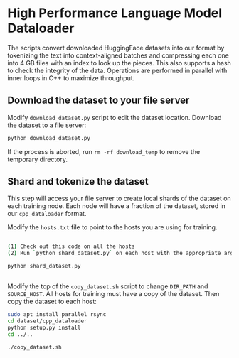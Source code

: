 # High Performance Language Model Dataloader

The scripts convert downloaded HuggingFace datasets into our format by tokenizing the text into context-aligned batches and compressing each one into 4 GB files with an index to look up the pieces.  This also supports a hash to check the integrity of the data.  Operations are performed in parallel with inner loops in C++ to maximize throughput.

## Download the dataset to your file server

Modify `download_dataset.py` script to edit the dataset location.  Download the dataset to a file server:

```bash
python download_dataset.py
```

If the process is aborted, run `rm -rf download_temp` to remove the temporary directory.

## Shard and tokenize the dataset

This step will access your file server to create local shards of the dataset on each training node.  Each node will have a fraction of the dataset, stored in our `cpp_dataloader` format.

Modify the `hosts.txt` file to point to the hosts you are using for training.

```bash

(1) Check out this code on all the hosts
(2) Run `python shard_dataset.py` on each host with the appropriate arguments

python shard_dataset.py

```

## 

  Modify the top of the `copy_dataset.sh` script to change `DIR_PATH` and `SOURCE_HOST`.  All hosts for training must have a copy of the dataset.  Then copy the dataset to each host: 

```bash
sudo apt install parallel rsync
cd dataset/cpp_dataloader
python setup.py install
cd ../..
```

```bash
./copy_dataset.sh
```

